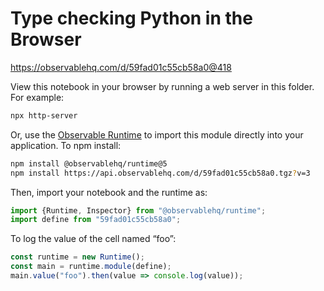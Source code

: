 # Type checking Python in the Browser

https://observablehq.com/d/59fad01c55cb58a0@418

View this notebook in your browser by running a web server in this folder. For
example:

~~~sh
npx http-server
~~~

Or, use the [Observable Runtime](https://github.com/observablehq/runtime) to
import this module directly into your application. To npm install:

~~~sh
npm install @observablehq/runtime@5
npm install https://api.observablehq.com/d/59fad01c55cb58a0.tgz?v=3
~~~

Then, import your notebook and the runtime as:

~~~js
import {Runtime, Inspector} from "@observablehq/runtime";
import define from "59fad01c55cb58a0";
~~~

To log the value of the cell named “foo”:

~~~js
const runtime = new Runtime();
const main = runtime.module(define);
main.value("foo").then(value => console.log(value));
~~~
